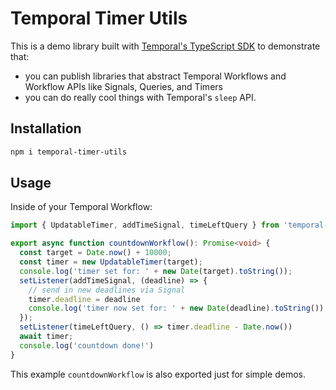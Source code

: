 # Temporal Timer Utils

This is a demo library built with [Temporal's TypeScript SDK](https://temporal.io/node) to demonstrate that:

- you can publish libraries that abstract Temporal Workflows and Workflow APIs like Signals, Queries, and Timers
- you can do really cool things with Temporal's `sleep` API.

## Installation

```bash
npm i temporal-timer-utils
```

## Usage

Inside of your Temporal Workflow:

```ts
import { UpdatableTimer, addTimeSignal, timeLeftQuery } from 'temporal-timer-utils'

export async function countdownWorkflow(): Promise<void> {
  const target = Date.now() + 10000;
  const timer = new UpdatableTimer(target);
  console.log('timer set for: ' + new Date(target).toString());
  setListener(addTimeSignal, (deadline) => {
    // send in new deadlines via Signal
    timer.deadline = deadline
    console.log('timer now set for: ' + new Date(deadline).toString());
  }); 
  setListener(timeLeftQuery, () => timer.deadline - Date.now())
  await timer;
  console.log('countdown done!')
}
```

This example `countdownWorkflow` is also exported just for simple demos.
